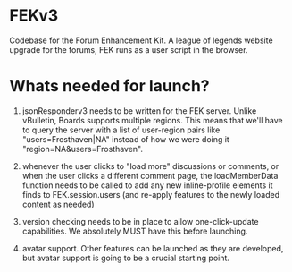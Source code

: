 FEKv3
=====

Codebase for the Forum Enhancement Kit. A league of legends website upgrade for the forums, FEK runs as a user script in the browser.

Whats needed for launch?
=====

1. jsonResponderv3 needs to be written for the FEK server. Unlike vBulletin, Boards supports multiple regions. This means that we'll have to query the server with a list of user-region pairs like "users=Frosthaven|NA" instead of how we were doing it "region=NA&users=Frosthaven".

2. whenever the user clicks to "load more" discussions or comments, or when the user clicks a different comment page, the loadMemberData function needs to be called to add any new inline-profile elements it finds to FEK.session.users (and re-apply features to the newly loaded content as needed)

3. version checking needs to be in place to allow one-click-update capabilities. We absolutely MUST have this before launching.

4. avatar support. Other features can be launched as they are developed, but avatar support is going to be a crucial starting point.
